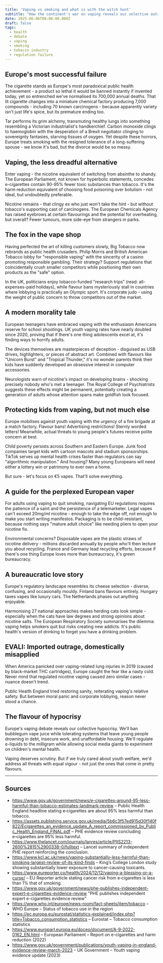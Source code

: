 ```yaml
---
title: 'Vaping vs smoking and what is with the witch hunt'
subtitle: "How the continent's war on vaping reveals our selective outrage"
date: 2025-06-06T00:00:00.000Z
draft: false
tags: 
  - health
  - debate
  - vaping
  - smoking
  - tobacco industry
  - regulation failure
---
```


## Europe's most successful failure  

The cigarette stands as Europe's most paradoxical public health achievement - a product so lethal it would be banned instantly if invented today, yet so entrenched we've normalised its 700,000 annual deaths. That lit cigarette changes into a miniature chemical factory producing 7,000 compounds - including 70 known carcinogens - because apparently variety isn't just life's spice, but its premature ending too.  

Tar performs its grim alchemy, transmuting healthy lungs into something resembling a Victorian industrialist's handkerchief. Carbon monoxide clings to haemoglobin with the desperation of a Brexit negotiator clinging to sovereignty fantasies, starving tissues of oxygen. Yet despite these horrors, Europe treats smoking with the resigned tolerance of a long-suffering spouse - we know it's bad, but the divorce would be so messy.  

## Vaping, the less dreadful alternative  

Enter vaping - the nicotine equivalent of switching from absinthe to shandy. The European Parliament, not known for hyperbolic statements, concedes e-cigarettes contain 90-95% fewer toxic substances than tobacco. It's the harm reduction equivalent of choosing food poisoning over botulism - not ideal, but undoubtedly preferable.  

Nicotine remains - that clingy ex who just won't take the hint - but without tobacco's supporting cast of carcinogens. The European Chemicals Agency has raised eyebrows at certain flavourings and the potential for overheating, but overall? Fewer tumours, more side-eye from strangers in parks.  

## The fox in the vape shop  

Having perfected the art of killing customers slowly, Big Tobacco now rebrands as public health crusaders. Philip Morris and British American Tobacco lobby for "responsible vaping" with the sincerity of a casino promoting responsible gambling. Their strategy? Support regulations that coincidentally crush smaller competitors while positioning their own products as the "safe" option.  

In the UK, politicians enjoy tobacco-funded "research trips" (read: all-expenses-paid holidays), while flavour bans mysteriously stall in countries where lobbying is practically an Olympic sport. It's corporate judo - using the weight of public concern to throw competitors out of the market.  

## A modern morality tale  

European teenagers have embraced vaping with the enthusiasm Americans reserve for school shootings. UK youth vaping rates have nearly doubled since 2020, proving that if there's one thing adolescents excel at, it's finding ways to horrify adults.  

The devices themselves are masterpieces of deception - disguised as USB drives, highlighters, or pieces of abstract art. Combined with flavours like "Unicorn Burst" and "Tropical Thunder," it's no wonder parents think their kids have suddenly developed an obsessive interest in computer accessories.  

Neurologists warn of nicotine's impact on developing brains - shocking precisely nobody who's met a teenager. The Royal College of Psychiatrists suggests these effects might be permanent, potentially creating a generation of adults whose attention spans make goldfish look focused.  

## Protecting kids from vaping, but not much else  

Europe mobilises against youth vaping with the urgency of a fire brigade at a match factory. Flavour bans! Advertising restrictions! Sternly worded letters! Meanwhile, actual threats to young people's futures receive polite concern at best.  

Child poverty persists across Southern and Eastern Europe. Junk food companies target kids with cartoon mascots and stadium sponsorships. TikTok serves up mental health crises faster than regulators can say "algorithmic manipulation." And housing? Many young Europeans will need either a lottery win or patrimony to ever own a home.  

But sure - let's focus on €5 vapes. That'll solve everything.  

## A guide for the perplexed European vaper  

For adults using vaping to quit smoking, navigating EU regulations requires the patience of a saint and the persistence of a telemarketer. Legal vapes can't exceed 20mg/ml nicotine - enough to take the edge off, not enough to make you start writing manifestos. Packaging is to be child-resistant, because nothing says "mature adult choice" like needing pliers to open your nicotine fix.  

Environmental concerns? Disposable vapes are the plastic straws of nicotine delivery - millions discarded annually by people who'll then lecture you about recycling. France and Germany lead recycling efforts, because if there's one thing Europe loves more than bureaucracy, it's green bureaucracy.  

## A bureaucratic love story  

Europe's regulatory landscape resembles its cheese selection - diverse, confusing, and occasionally mouldy. Finland bans flavours entirely. Hungary taxes vapes like luxury cars. The Netherlands phases out anything enjoyable.  

Harmonising 27 national approaches makes herding cats look simple - especially when the cats have law degrees and strong opinions about nicotine salts. The European Respiratory Society summarises the dilemma: vaping helps smokers quit but risks creating new addicts. It's public health's version of drinking to forget you have a drinking problem.  

## EVALI: Imported outrage, domestically misapplied  

When America panicked over vaping-related lung injuries in 2019 (caused by black-market THC cartridges), Europe caught the fear like a nasty cold. Never mind that regulated nicotine vaping caused zero similar cases - nuance doesn't trend.  

Public Health England tried restoring sanity, reiterating vaping's relative safety. But between moral panic and corporate lobbying, reason never stood a chance.  

## The flavour of hypocrisy  

Europe's vaping debate reveals our collective hypocrisy. We'll ban bubblegum vape juice while tolerating systems that leave young people drowning in debt, insecure work, and unaffordable housing. We'll regulate e-liquids to the milligram while allowing social media giants to experiment on children's mental health.  

Vaping deserves scrutiny. But if we truly cared about youth welfare, we'd address all threats with equal vigour - not just the ones that come in pretty flavours.  

---

## Sources

* https://www.gov.uk/government/news/e-cigarettes-around-95-less-harmful-than-tobacco-estimates-landmark-review – Public Health England headline stating e‑cigarettes are about 95% less harmful than tobacco.
* https://assets.publishing.service.gov.uk/media/5b6c3f57ed915d30f140f822/Ecigarettes_an_evidence_update_A_report_commissioned_by_Public_Health_England_FINAL.pdf – PHE evidence review concluding e‑cigarettes are 95% less harmful.
* https://www.thelancet.com/journals/lanres/article/PIIS2213-2600%2815%2900338-0/fulltext – Lancet summary of independent PHE report reinforcing the conclusion.
* https://www.kcl.ac.uk/news/vaping-substantially-less-harmful-than-smoking-largest-review-of-its-kind-finds – King’s College London study showing substantially lower exposure to cancer-causing toxicants.
* https://www.eureporter.co/health/2024/12/12/vaping-a-blessing-or-a-curse/ – EU Reporter article stating cancer risk from e‑cigarettes is less than 1% that of smoking.
* https://www.gov.uk/government/news/phe-publishes-independent-expert-e-cigarettes-evidence-review "PHE publishes independent expert e-cigarettes evidence review"
* https://www.who.int/europe/news-room/fact-sheets/item/tobacco – WHO Europe – Status of tobacco use in the region
* https://ec.europa.eu/eurostat/statistics-explained/index.php?title=Tobacco_consumption_statistics – Eurostat – Tobacco consumption statistics
* https://www.europarl.europa.eu/doceo/document/A-9-2022-0162_EN.html – European Parliament – Report on e-cigarettes and harm reduction (2022)
* https://www.gov.uk/government/publications/youth-vaping-in-england-evidence-review-march-2023 – UK Government – Youth vaping evidence update (2023)

